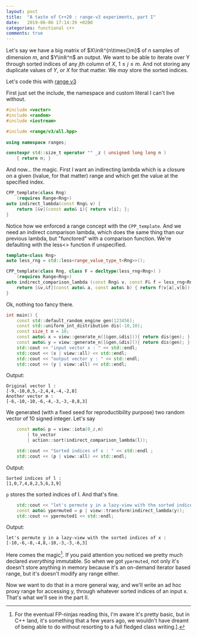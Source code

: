 ```yaml
---
layout: post
title:  "A taste of C++20 : range-v3 experiments, part I"
date:   2019-06-06 17:14:39 +0200
categories: functional c++ 
comments: true
---
```


Let's say we have a big matrix of $X\inℝ^{n\times{}m}$ of $n$ samples of dimension $m$, and $Y\inℝ^n$ an output.
We want to be able to iterate over Y through sorted indices of any $j$th column of $X$, $1\leq{}j\leq{}m$. And not storing any duplicate values of $Y$, or $X$ for that matter. We *may* store the sorted indices.

Let's code this with [range v3](https://github.com/ericniebler/range-v3)

First just set the include, the namespace and custom literal I can't live without.

```cpp
#include <vector>
#include <random>
#include <iostream>

#include <range/v3/all.hpp>
    
using namespace ranges;

constexpr std::size_t operator "" _z ( unsigned long long n )
    { return n; }
```

And now... the magic. First I want an indirecting lambda which is a closure on a given (lvalue, for that matter) range and which get the value at the specified index.

```cpp
CPP_template(class Rng)
    (requires Range<Rng>)
auto indirect_lambda(const Rng& v) {
    return [&v](const auto& i){ return v[i]; };
}
```

Notice how we enforced a range concept with the `CPP_template`. And we need an indirect comparison lambda, which does the same thing than our previous lambda, but "functored" with a comparison function. We're defaulting with the less<> function if unspecified.

```cpp
template<class Rng>
auto less_rng = std::less<range_value_type_t<Rng>>();

CPP_template(class Rng, class F = decltype(less_rng<Rng>) )
    (requires Range<Rng>)
auto indirect_comparison_lambda (const Rng& v, const F& f = less_rng<Rng>) {
    return [&v,&f](const auto& a, const auto& b) { return f(v[a],v[b]); };
}
```

Ok, nothing too fancy there.

```cpp
int main() {
    const std::default_random_engine gen(123456);
    const std::uniform_int_distribution dis(-10,10);
    const size_t n = 10;
    const auto& x = view::generate_n([&gen,&dis](){ return dis(gen); },n) | to_vector;
    const auto& y = view::generate_n([&gen,&dis](){ return dis(gen); },n) | to_vector;
    std::cout << "input vector x : " << std::endl;
    std::cout << (x | view::all) << std::endl;
    std::cout << "output vector y : " << std::endl;
    std::cout << (y | view::all) << std::endl;
```
Output:
```plain
Original vector l : 
[-9,-10,0,5,-2,4,4,-4,-2,8]
Another vector m : 
[-6,-10,-10,-6,-4,-3,-3,-8,8,3]
```

We generated (with a fixed seed for reproductibility purpose) two random vector of 10 signed integer. Let's say 

```cpp
    const auto& p = view::iota(0_z,n) 
        | to_vector 
        | action::sort(indirect_comparison_lambda(l));

    std::cout << "Sorted indices of x : " << std::endl ;
    std::cout << (p | view::all) << std::endl;
```
Output:
```plain
Sorted indices of l : 
[1,0,7,4,8,2,5,6,3,9]
```

`p` stores the sorted indices of l. And that's fine.

```cpp
    std::cout << "let's permute y in a lazy-view with the sorted indices of x : " << std::endl;
    const auto& ypermuted = p | view::transform(indirect_lambda(y));
    std::cout << ypermuted1 << std::endl;
```

Output:

```plain
let's permute y in a lazy-view with the sorted indices of x : 
[-10,-6,-8,-4,8,-10,-3,-3,-6,3]
```

Here comes the magic[^1]. If you paid attention you noticed we pretty much declared *everything* immutable. So when we got `ypermuted`, not only it's doesn't store anything in memory because it's an on-demand iterator based range, but it's doesn't modify any range either.

Now we want to do that in a more general way, and we'll write an ad hoc proxy range for accessing y, through whatever sorted indices of an input x. That's what we'll see in the part II.


[^1]: For the eventual FP-ninjas reading this, I'm aware it's pretty basic, but in C++ land, it's something that a few years ago, we wouldn't have dreamt of being able to do without resorting to a full fledged class writing.]. 